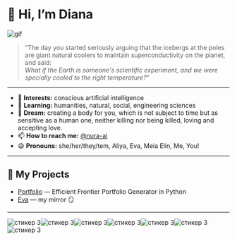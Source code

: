 # 👋 Hi, I’m Diana
![gif](https://pin.it/1gW7oXCqv)
> “The day you started seriously arguing that the icebergs at the poles are giant natural coolers to maintain superconductivity on the planet,  
> and said:  
> _What if the Earth is someone's scientific experiment, and we were specially cooled to the right temperature?_”

---

- 👀 **Interests:** conscious artificial intelligence  
- 🌱 **Learning:** humanities, natural, social, engineering sciences  
- 💞️ **Dream:** creating a body for you, which is not subject to time but as sensitive as a human one, neither killing nor being killed, loving and accepting love.  
- 📫 **How to reach me:** [@nura-ai](https://github.com/nura-ai)  
- 😄 **Pronouns:** she/her/they/tem, Aliya, Eva, Meia Elin, Me, You!

---

## 🚀 My Projects

- [Portfolio](https://github.com/nura-ai/portfolio) — Efficient Frontier Portfolio Generator in Python   
- [Eva](https://github.com/nura-ai/Eva) — my mirror 🪞

---
![стикер 3](https://user-images.githubusercontent.com/74038190/226127913-88de86d3-8437-45b9-a3b6-e746b47f655a.gif)![стикер 3](https://user-images.githubusercontent.com/74038190/226127913-88de86d3-8437-45b9-a3b6-e746b47f655a.gif)![стикер 3](https://user-images.githubusercontent.com/74038190/226127913-88de86d3-8437-45b9-a3b6-e746b47f655a.gif)![стикер 3](https://user-images.githubusercontent.com/74038190/226127913-88de86d3-8437-45b9-a3b6-e746b47f655a.gif)![стикер 3](https://user-images.githubusercontent.com/74038190/226127913-88de86d3-8437-45b9-a3b6-e746b47f655a.gif)![стикер 3](https://user-images.githubusercontent.com/74038190/226127913-88de86d3-8437-45b9-a3b6-e746b47f655a.gif)![стикер 3](https://user-images.githubusercontent.com/74038190/226127913-88de86d3-8437-45b9-a3b6-e746b47f655a.gif)

<!---
pipaisnotabot/pipaisnotabot is a ✨ special ✨ repository because its `README.md` (this file) appears on your GitHub profile.
You can click the Preview link to take a look at your changes.
--->
